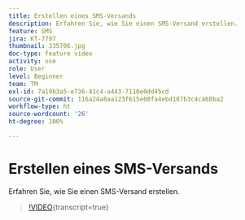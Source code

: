 ```yaml
---
title: Erstellen eines SMS-Versands
description: Erfahren Sie, wie Sie einen SMS-Versand erstellen.
feature: SMS
jira: KT-7797
thumbnail: 335706.jpg
doc-type: feature video
activity: use
role: User
level: Beginner
team: TM
exl-id: 7a19b3a5-e736-41c4-a443-7110e0dd45cd
source-git-commit: 116a24a8aa123f615e08fa4ebd187b3c4c460ba2
workflow-type: ht
source-wordcount: '26'
ht-degree: 100%

---
```


# Erstellen eines SMS-Versands

Erfahren Sie, wie Sie einen SMS-Versand erstellen.

>[!VIDEO](https://video.tv.adobe.com/v/335706?quality=12&learn=on){transcript=true}
